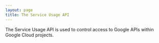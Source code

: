 ```yaml
---
layout: page
title: The Service Usage API
---
```

The Service Usage API is used to control access to Google APIs within Google Cloud projects.